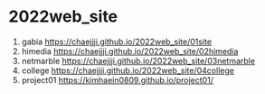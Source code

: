 # 2022web_site
1. gabia https://chaejjji.github.io/2022web_site/01site
2. himedia https://chaejjji.github.io/2022web_site/02himedia
3. netmarble https://chaejjji.github.io/2022web_site/03netmarble
4. college https://chaejjji.github.io/2022web_site/04college
5. project01 https://kimhaein0809.github.io/project01/